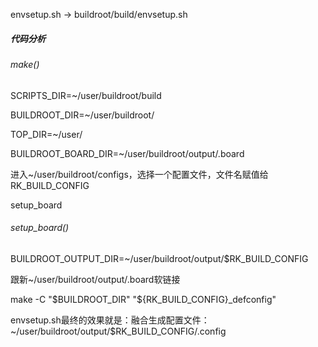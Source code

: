 envsetup.sh -> buildroot/build/envsetup.sh



##### 代码分析

###### make()

SCRIPTS_DIR=~/user/buildroot/build

BUILDROOT_DIR=~/user/buildroot/

TOP_DIR=~/user/

BUILDROOT_BOARD_DIR=~/user/buildroot/output/.board



进入~/user/buildroot/configs，选择一个配置文件，文件名赋值给RK_BUILD_CONFIG

setup_board



###### setup_board()

BUILDROOT_OUTPUT_DIR=~/user/buildroot/output/$RK_BUILD_CONFIG

跟新~/user/buildroot/output/.board软链接

make -C "$BUILDROOT_DIR" "${RK_BUILD_CONFIG}_defconfig"



envsetup.sh最终的效果就是：融合生成配置文件：~/user/buildroot/output/$RK_BUILD_CONFIG/.config